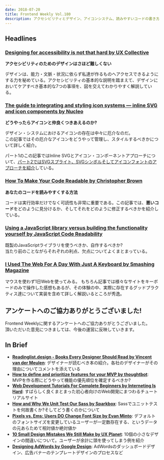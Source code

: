 ```yaml
---
date: 2018-07-20
title: Frontend Weekly Vol.180
description: アクセシビリティとデザイン、アイコンシステム、読みやすいコードの書き方、ほか計12リンク
---
```


## Headlines

### [Designing for accessibility is not that hard by UX Collective](https://uxdesign.cc/designing-for-accessibility-is-not-that-hard-c04cc4779d94)

**アクセシビリティのためのデザインはさほど難しくない**

デザインは、能力・文脈・状況に依らず私達が作るものへアクセスできるようにする力を秘めている。アクセシビリティの基本的な説明を踏まえて、デザインにおいてケアすべき基本的な7つの事項を、図を交えてわかりやすく解説している。

### [The guide to integrating and styling icon systems — inline SVG and icon components by Nucleo](https://blog.nucleoapp.com/the-guide-to-integrating-and-styling-icon-systems-inline-svg-and-icon-components-9ed234419166)

**どうやったらアイコンと仲良くつきあえるのか?**

デザイン・システムにおけるアイコンの存在は中々に厄介なのだ。  
この記事ではその厄介なアイコンをどうやって管理し、スタイルするべきかについて詳しく紹介。

パート1のこの記事ではInline SVGとアイコン・コンポーネントアプローチについて、[パート2ではSVGスプライト、SVGシンボルそしてアイコンフォントのアプローチを紹介](https://blog.nucleoapp.com/the-guide-to-integrating-and-styling-icon-systems-svg-sprites-svg-symbols-and-icon-fonts-da7c424dac1b)している。

### [How To Make Your Code Readable by Christopher Brown](https://medium.com/@chbchb55/the-importance-of-readable-code-165895e939c7)

**あなたのコードを読みやすくする方法**

コードは実行効率だけでなく可読性も非常に重要である。この記事では、**悪いコード**をどのように見分けるか、そしてそれをどのように修正するべきかを紹介している。

### [Using a JavaScript library versus building the functionality yourself by JavaScript Code Readability](https://www.codereadability.com/javascript-library-vs-building-yourself/)

既製のJavaScriptライブラリを使うべきか、自作するべきか?  
当たり前のことながらそれぞれの利点、欠点についてよくまとまっている。

### [I Used The Web For A Day With Just A Keyboard by Smashing Magazine](https://www.smashingmagazine.com/2018/07/web-with-just-a-keyboard/)

マウスを使わず1日Webを使ってみる。
もちろん記事では様々なサイトをキーボードのみで操作した感想もあるが、その体験の中、実際に存在するグッドプラクティス達について実装を含めて詳しく解説いるところが秀逸。

## アンケートへのご協力ありがとうございました!

Frontend Weeklyに関するアンケートへのご協力ありがとうございました。  
頂いただいた意見につきましては、今後の運営に反映していきます。

## In Brief

- [**Readinglist.design - Books Every Designer Should Read by Vincent van der Meulen**](https://readinglist.design/): デザイナーが読むべき本の紹介。各社のデザイナーがその理由についてコメントを添えている
- [**How to define and prioritize features for your MVP by thoughtbot**](https://robots.thoughtbot.com/how-to-define-and-prioritize-features-for-your-mvp): MVPを作る際にどうやって機能の優先順位を確定するべきか?
- [**Web Development Tutorials For Complete Beginners by Interneting Is Hard**](https://internetingishard.com/): すばらしく良くまとまった初心者向けのWeb開発にまつわるチュートリアルサイト
- [**How and Why We Unit Test Our Sass by Sparkbox**](https://seesparkbox.com/foundry/how_and_why_we_unit_test_our_sass): Sassでユニットテストを何故書くか?そしてどう書くのかについて
- [**Pixels vs. Ems: Users DO Change Font Size by Evan Minto**](https://medium.com/@vamptvo/pixels-vs-ems-users-do-change-font-size-5cfb20831773): デフォルトのフォントサイズを変更しているユーザーが一定数存在する、というデータの元あらためて相対値か絶対値か
- [**10 Small Design Mistakes We Still Make by UX Planet**](https://uxplanet.org/10-small-design-mistakes-we-still-make-1cd5f60bc708): 10個の小さなデザインの間違いについて。ユーザーが余計に頭を使ってしまう例を紹介
- [**Designing AdWords by Google Design**](https://medium.com/google-design/designing-adwords-4f67cee096d8): AdWordsのダッシュボードデザイン、広告バナーのテンプレートデザインのプロセスなど
